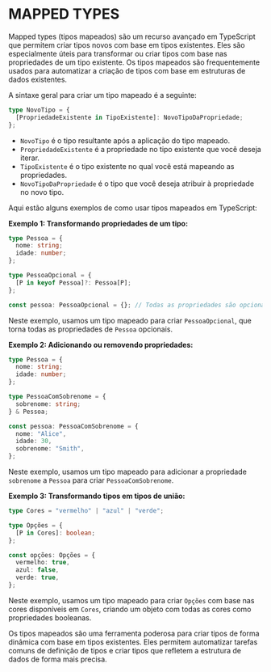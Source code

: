 # MAPPED TYPES
Mapped types (tipos mapeados) são um recurso avançado em TypeScript que permitem criar tipos novos com base em tipos existentes. Eles são especialmente úteis para transformar ou criar tipos com base nas propriedades de um tipo existente. Os tipos mapeados são frequentemente usados para automatizar a criação de tipos com base em estruturas de dados existentes.

A sintaxe geral para criar um tipo mapeado é a seguinte:

```typescript
type NovoTipo = {
  [PropriedadeExistente in TipoExistente]: NovoTipoDaPropriedade;
};
```

- `NovoTipo` é o tipo resultante após a aplicação do tipo mapeado.
- `PropriedadeExistente` é a propriedade no tipo existente que você deseja iterar.
- `TipoExistente` é o tipo existente no qual você está mapeando as propriedades.
- `NovoTipoDaPropriedade` é o tipo que você deseja atribuir à propriedade no novo tipo.

Aqui estão alguns exemplos de como usar tipos mapeados em TypeScript:

**Exemplo 1: Transformando propriedades de um tipo:**

```typescript
type Pessoa = {
  nome: string;
  idade: number;
};

type PessoaOpcional = {
  [P in keyof Pessoa]?: Pessoa[P];
};

const pessoa: PessoaOpcional = {}; // Todas as propriedades são opcionais
```

Neste exemplo, usamos um tipo mapeado para criar `PessoaOpcional`, que torna todas as propriedades de `Pessoa` opcionais.

**Exemplo 2: Adicionando ou removendo propriedades:**

```typescript
type Pessoa = {
  nome: string;
  idade: number;
};

type PessoaComSobrenome = {
  sobrenome: string;
} & Pessoa;

const pessoa: PessoaComSobrenome = {
  nome: "Alice",
  idade: 30,
  sobrenome: "Smith",
};
```

Neste exemplo, usamos um tipo mapeado para adicionar a propriedade `sobrenome` a `Pessoa` para criar `PessoaComSobrenome`.

**Exemplo 3: Transformando tipos em tipos de união:**

```typescript
type Cores = "vermelho" | "azul" | "verde";

type Opções = {
  [P in Cores]: boolean;
};

const opções: Opções = {
  vermelho: true,
  azul: false,
  verde: true,
};
```

Neste exemplo, usamos um tipo mapeado para criar `Opções` com base nas cores disponíveis em `Cores`, criando um objeto com todas as cores como propriedades booleanas.

Os tipos mapeados são uma ferramenta poderosa para criar tipos de forma dinâmica com base em tipos existentes. Eles permitem automatizar tarefas comuns de definição de tipos e criar tipos que refletem a estrutura de dados de forma mais precisa.